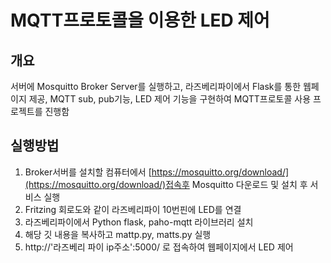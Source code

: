 # MQTT프로토콜을 이용한 LED 제어

## 개요
서버에 Mosquitto Broker Server를 실행하고, 라즈베리파이에서 Flask를 통한 웹페이지 제공, MQTT sub, pub기능, LED 제어 기능을 구현하여 MQTT프로토콜 사용 프로젝트를 진행함

## 실행방법
1. Broker서버를 설치할 컴퓨터에서 [https://mosquitto.org/download/](https://mosquitto.org/download/)접속후 Mosquitto 다운로드 및 설치 후 서비스 실행
2. Fritzing 회로도와 같이 라즈베리파이 10번핀에 LED를 연결
3. 라즈베리파이에서 Python flask, paho-mqtt 라이브러리 설치
3. 해당 깃 내용을 복사하고 mattp.py, matts.py 실행
4. http://'라즈베리 파이 ip주소':5000/ 로 접속하여 웹페이지에서 LED 제어